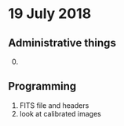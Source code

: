 # 19 July 2018

## Administrative things

0.

## Programming

1. FITS file and headers
2. look at calibrated images

